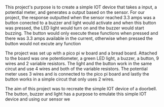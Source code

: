 This project's purpose is to create a simple IOT device that takes a input, a potential meter, and generates a output based on the sensor. For our project, the response outputted when the sensor reached 3.3 amps was a button conected to a buzzer and light would activate and when this button was pressed, the LED light would turn on and the buzzer would start buzzing. The button would only execute these functions when pressed and there was 3.3 amps available in the current, otherwise when pressed the button would not excute any function

The project was set up with a pico pi w board and a bread board. Attached to the board was one potentiometer, a green LED light, a buzzer, a button, 9 wires and 2 variable resistors. The light and the button work in the same circut and use 4 wires and both of the variable resistors. The potential meter uses 3 wires and is connected to the pico pi board and lastly the button works in a simple circut that only uses 2 wires. 

The aim of this project was to recreate the simple IOT device of a doorbell. The button, buzzer and light has a purpose to emulate this simple IOT device and using our sensor we 
